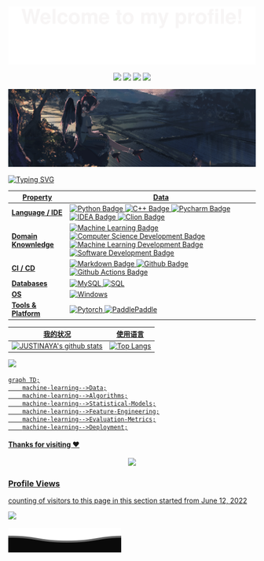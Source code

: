 ![](assets/Bottom_up.svg)

<!--   my-icons -->

<p align="center">
    <a href="https://github.com/JUSTINAYA/JUSTINAYA"><img src="https://img.shields.io/badge/status-updating-brightgreen.svg"></a>
    <a href="https://github.com/python/cpython"><img src="https://img.shields.io/badge/Python-3.10-FF1493.svg"></a>
    <a href="https://github.com/JUSTINAYA/JUSTINAYA/graphs/contributors"><img src="https://img.shields.io/github/contributors/JUSTINAYA/JUSTINAYA?color=blue"></a>
    <a href="https://github.com/JUSTINAYA/JUSTINAYA/network/members"><img src="https://img.shields.io/github/forks/JUSTINAYA/JUSTINAYA.svg?color=blue&logo=github">
</p>
<!--   my-header-img -->

<img src="/src/aya.png" alt="aya.png"/>

<!--   my-ticker -->    
![Typing SVG](https://readme-typing-svg.herokuapp.com?color=%2336BCF7&center=true&vCenter=true&width=800&lines=Hello+👋,+我是+文文的短发;+欢迎来到我的主页!;还是在校大学生;Always+learning+new+things+;Machine+learning+enthusiast+)

<!--   my-skils -->

| Property              | Data                                                         |
| --------------------- | ------------------------------------------------------------ |
| **Language / IDE**    | ![Python Badge](https://img.shields.io/badge/-Python-3776AB?style=flat&logo=Python&logoColor=white) ![C++ Badge](https://img.shields.io/badge/-C++-3776AB?style=flat&logo=cplusplus&logoColor=white) ![Pycharm Badge](https://img.shields.io/badge/-Pycharm-3776AB?style=flat&logo=Pycharm&logoColor=white) ![IDEA Badge](https://img.shields.io/badge/-IDEA-3776AB?style=flat&logo=IntellijIDEA&logoColor=white) ![Clion Badge](https://img.shields.io/badge/-Clion-3776AB?style=flat&logo=Clion&logoColor=white) |
| **Domain Knownledge** | [![Machine Learning Badge](https://img.shields.io/badge/-Machine%20Learning-01D277?style=flat&logoColor=white)](https://github.com/JUSTINAYA/JUSTINAYA) [![Computer Science Development Badge](https://img.shields.io/badge/-Computer%20Science-FAB040?style=flat&logoColor=white)](https://github.com/search?q=user%3AJUSTINAYA&type=Repositories) [![Machine Learning Development Badge](https://img.shields.io/badge/-Machine%20Learning-4C8CBF?style=flat&logoColor=white)](https://github.com/search?q=user%3AJUSTINAYA&type=Repositories) [![Software Development Badge](https://img.shields.io/badge/-Software%20Development-FF6600?style=flat&logoColor=white)](https://github.com/search?q=user%3AJUSTINAYA&type=Repositories) |
| **CI / CD**           | [![Markdown Badge](https://img.shields.io/badge/-Markdown-2088FF?style=flat&logo=Markdown&logoColor=white)](https://github.com/JUSTINAYA/JUSTINAYA) [![Github Badge](https://img.shields.io/badge/-Github%20-2088FF?style=flat&logo=Github&logoColor=white)](https://github.com/JUSTINAYA/JUSTINAYA) [![Github Actions Badge](https://img.shields.io/badge/-Git%20-2088FF?style=flat&logo=Git&logoColor=white)](https://github.com/JUSTINAYA/JUSTINAYA) |
| **Databases**         | <img alt="MySQL" src="https://camo.githubusercontent.com/e863bc79abf7a53150665ce9eb1a93f4fb6183af46bc3fb345ee5562736eb23c/68747470733a2f2f696d672e736869656c64732e696f2f62616467652f4d7953514c2d2532333030662e7376673f6c6f676f3d6d7973716c266c6f676f436f6c6f723d7768697465" data-canonical-src="https://img.shields.io/badge/MySQL-%2300f.svg?logo=mysql&amp;logoColor=white" style="max-width: 100%;"> <img src="https://camo.githubusercontent.com/c44ec7dbcddd4dea22204197ce11e45bea3ef03ff97e45294bf66ea793527706/68747470733a2f2f696d672e736869656c64732e696f2f62616467652f2d53514c2d626c61636b3f7374796c653d666c61742d737175617265266c6f676f3d706f737467726573716c266c6f676f436f6c6f723d626c7565" alt="SQL" data-canonical-src="https://img.shields.io/badge/-SQL-black?style=flat-square&amp;logo=postgresql&amp;logoColor=blue" style="max-width: 100%;"> |
| **OS**                | <a target="_blank" rel="noopener noreferrer" href="https://camo.githubusercontent.com/b44114213a5a462903bd69611bb6846f1dc41fe6f3230bd37c67c3d4eb65f08c/68747470733a2f2f696d672e736869656c64732e696f2f62616467652f2d57696e646f77732d626c61636b3f7374796c653d666c61742d737175617265266c6f676f3d77696e646f7773266c6f676f436f6c6f723d626c7565"><img src="https://camo.githubusercontent.com/b44114213a5a462903bd69611bb6846f1dc41fe6f3230bd37c67c3d4eb65f08c/68747470733a2f2f696d672e736869656c64732e696f2f62616467652f2d57696e646f77732d626c61636b3f7374796c653d666c61742d737175617265266c6f676f3d77696e646f7773266c6f676f436f6c6f723d626c7565" alt="Windows" data-canonical-src="https://img.shields.io/badge/-Windows-black?style=flat-square&amp;logo=windows&amp;logoColor=blue" style="max-width: 100%;"></a> |
| **Tools & Platform**  | ![Pytorch](https://img.shields.io/badge/Pytorch-F9AB00?style=for-the-badge&logo=Pytorch&color=525252) ![PaddlePaddle](https://img.shields.io/badge/PaddlePaddle-27338e?style=for-the-badge&logo=PaddlePaddle&logoColor=white) |

<!--   GitHub stats graph -->

|                           我的状况                           |                           使用语言                           |
| :----------------------------------------------------------: | :----------------------------------------------------------: |
| ![JUSTINAYA's github stats](https://github-readme-stats.vercel.app/api?username=JUSTINAYA&show_icons=true&theme=radical&include_all_commits=true) | [![Top Langs](https://github-readme-stats.vercel.app/api/top-langs/?username=JUSTINAYA&theme=radical&layout=compact&hide=javascript,html)](https://github.com/anuraghazra/github-readme-stats) |

<img class="center" img src="https://github-readme-streak-stats.herokuapp.com/?user=JUSTINAYA"></img>



<!--   grid-snake -->

<!--   skyline 
<a href="https://skyline.github.com/JUSTINAYA/2022"><img src="./assets/2022.gif" alt="" width="auto" height="auto" /></a>
-->

<!--  2d history skills -->



   <!--machine-learning-->
```mermaid
graph TD;
    machine-learning-->Data;
    machine-learning-->Algorithms;
    machine-learning-->Statistical-Models;
    machine-learning-->Feature-Engineering;
    machine-learning-->Evaluation-Metrics;
    machine-learning-->Deployment;
```



#### Thanks for visiting :heart:

<p align="center"> 
<img src="https://profile-counter.glitch.me/JUSTINAYA/count.svg">  






### Profile Views
counting of visitors to this page in this section started from June 12, 2022

![](https://count.getloli.com/get/@JUSTINAYA.github.readme)

</p>



![](assets/Bottom_down.svg)
